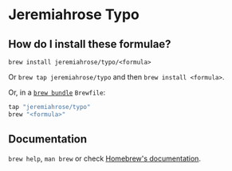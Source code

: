 # Jeremiahrose Typo

## How do I install these formulae?

`brew install jeremiahrose/typo/<formula>`

Or `brew tap jeremiahrose/typo` and then `brew install <formula>`.

Or, in a [`brew bundle`](https://github.com/Homebrew/homebrew-bundle) `Brewfile`:

```ruby
tap "jeremiahrose/typo"
brew "<formula>"
```

## Documentation

`brew help`, `man brew` or check [Homebrew's documentation](https://docs.brew.sh).
